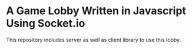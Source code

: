 # A Game Lobby Written in Javascript Using Socket.io

This repository includes server as well as client library to use this lobby. 